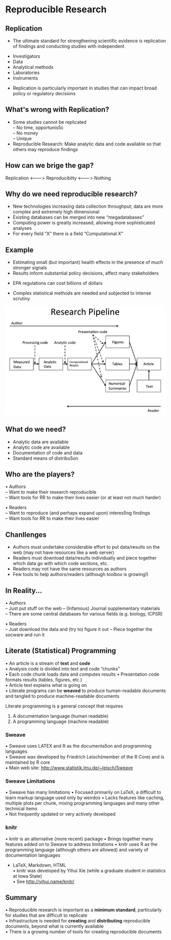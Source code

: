 # Reproducible Research
## Replication
* The	ultimate	standard	for	strengthening	scientific	evidence	is	replication	of	findings	and	conducting	studies	with independent	
 + Investigators  
 + Data	  
 + Analytical	methods	  
 + Laboratories	  
 + Instruments	  
* Replication	is	particularly	important	in	studies	that	can	impact	broad	policy	or	regulatory	decisions	

## What's wrong with Replication?
* Some	studies	cannot	be	replicated	
 – No	time,	opportunis5c	
 – No	money	
 – Unique	
* Reproducible	Research:	Make	analytic	data	and	code	available	so	that	others	may	reproduce	findings	

## How can we brige the gap?
Replication <---> Reproduciblity <---> Nothing

## Why do we need reproducible research?
* New	technologies	increasing	data	collection	throughput;	data	are	more	complex	and	extremely	high	dimensional	  
* Existing	databases	can	be	merged	into	new	“megadatabases”	  
* Computing	power	is	greatly	increased,	allowing	more	sophisticated	analyses	  
* For	every	field	“X”	there	is	a	field	“Computational	X”   

## Example
* Estimating small (but important) health effects in the presence of much stronger signals
* Results inform substantial policy decisions, affect many stakeholders
 + EPA regulations can cost billions of dollars
* Complex statistical methods are needed and subjected to intense scrutiny

<img src="https://github.com/lddyato/Reproducible-Research/blob/master/pipeline.jpg">


## What do we need?

* Analytic	data	are	available	
* Analytic	code	are	available	
* Documentation	of	code	and	data	
* Standard	means	of	distribu5on	

## Who are the players?
• Authors	
 – Want	to	make	their	research	reproducible	
 – Want	tools	for	RR	to	make	their	lives	easier	(or	at	least	not	much	harder)	 
 
• Readers	
 – Want	to	reproduce	(and	perhaps	expand	upon)	interes5ng	findings	
 – Want	tools	for	RR	to	make	their	lives	easier	
 
## Chanllenges
* Authors	must	undertake	considerable	effort	to	put	data/results	on	the	web	(may	not	have	resources	like	a	web	server)	
* Readers	must	download	data/results	individually	and	piece	together	which	data	go	with	which	code	sections,	etc.	
* Readers	may	not	have	the	same	resources	as	authors	
* Few	tools	to	help	authors/readers	(although	toolbox	is	growing!)	

## In Reality...
• Authors	
 – Just	put	stuff	on	the	web	
 – (Infamous)	Journal	supplementary	materials	
 – There	are	some	central	databases	for	various	fields	(e.g.	biology,	ICPSR)	  
 
• Readers	
 – Just	download	the	data	and	(try	to)	figure	it	out	
 – Piece	together	the	socware	and	run	it	
 
## Literate	(Statistical)	Programming	
• An	article	is	a	stream	of	**text**	and	**code**	
• Analysis	code	is	divided	into	text	and	code	“chunks”	
• Each	code	chunk	loads	data	and	computes	results	
• Presentation	code	formats	results	(tables,	figures,	etc.)	
• Article	text	explains	what	is	going	on	
• Literate	programs	can	be	**weaved**	to	produce	human-readable	documents	and	tangled	to	produce	machine-readable	documents	

Literate	programming	is	a	general	concept	that	requires	
 1. A	documentation	language	(human	readable)	
 2. A	programming	language	(machine	readable)	

### Sweave
• Sweave	uses	LATEX	and	R	as	the	documenta5on	and	programming	languages	
• Sweave	was	developed	by	Friedrich	Leisch(member	of	the	R	Core)	and	is	maintained	by	R	core	
• Main	web	site:	<http://www.statistik.lmu.de/~leisch/Sweave>

### Sweave Limitations
• Sweave	has	many	limitations	
• Focused	primarily	on	LaTeX,	a	difficult	to	learn	markup	language	used	only	by	weirdos
• Lacks	features	like	caching,	multiple	plots	per	chunk,	mixing	programming	languages	and	many	other	technical	items	
• Not	frequently	updated	or	very	actively	developed	

### knitr
• knitr	is	an	alternative	(more	recent)	package	
• Brings	together	many	features	added	on	to	Sweave	to	address	limitations	
• knitr	uses	R	as	the	programming	language	(although	others	are	allowed)	and	variety	of	documentation	languages	
 + LaTeX,	Markdown,	HTML	
• knitr	was	developed	by	Yihui Xie	(while	a	graduate	student	in	statistics	at	Iowa	State)	
• See	<http://yihui.name/knitr/>


## Summary
• Reproducible	research	is	important	as	a	**minimum	standard**,	particularly	for	studies	that	are	difficult	to	replicate	
• Infrastructure	is	needed	for	**creating**	and	**distributing**	reproducible	documents,	beyond	what	is	currently	available	
• There	is	a	growing	number	of	tools	for	creating	reproducible	documents	




